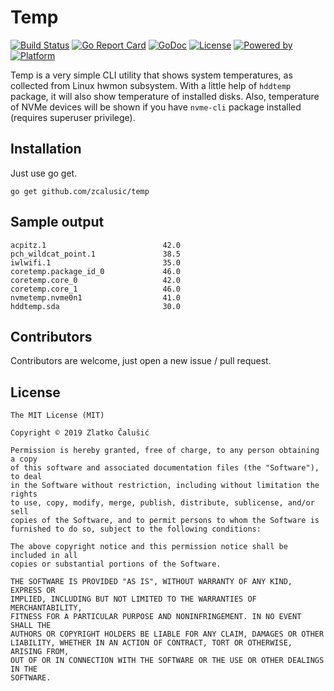 # Temp

[![Build Status](https://travis-ci.org/zcalusic/temp.svg?branch=master)](https://travis-ci.org/zcalusic/temp)
[![Go Report Card](https://goreportcard.com/badge/github.com/zcalusic/temp)](https://goreportcard.com/report/github.com/zcalusic/temp)
[![GoDoc](https://godoc.org/github.com/zcalusic/temp?status.svg)](https://godoc.org/github.com/zcalusic/temp)
[![License](https://img.shields.io/badge/license-MIT-a31f34.svg?maxAge=2592000)](https://github.com/zcalusic/temp/blob/master/LICENSE)
[![Powered by](https://img.shields.io/badge/powered_by-Go-5272b4.svg?maxAge=2592000)](https://golang.org/)
[![Platform](https://img.shields.io/badge/platform-Linux-009bde.svg?maxAge=2592000)](https://www.linuxfoundation.org/)

Temp is a very simple CLI utility that shows system temperatures, as collected from Linux hwmon subsystem. With a little help of `hddtemp` package, it will also show temperature of installed disks. Also, temperature of NVMe devices will be shown if you have `nvme-cli` package installed (requires superuser privilege).

## Installation

Just use go get.

```
go get github.com/zcalusic/temp
```

## Sample output

```
acpitz.1                          42.0
pch_wildcat_point.1               38.5
iwlwifi.1                         35.0
coretemp.package_id_0             46.0
coretemp.core_0                   42.0
coretemp.core_1                   46.0
nvmetemp.nvme0n1                  41.0
hddtemp.sda                       30.0
```

## Contributors

Contributors are welcome, just open a new issue / pull request.

## License

```
The MIT License (MIT)

Copyright © 2019 Zlatko Čalušić

Permission is hereby granted, free of charge, to any person obtaining a copy
of this software and associated documentation files (the "Software"), to deal
in the Software without restriction, including without limitation the rights
to use, copy, modify, merge, publish, distribute, sublicense, and/or sell
copies of the Software, and to permit persons to whom the Software is
furnished to do so, subject to the following conditions:

The above copyright notice and this permission notice shall be included in all
copies or substantial portions of the Software.

THE SOFTWARE IS PROVIDED "AS IS", WITHOUT WARRANTY OF ANY KIND, EXPRESS OR
IMPLIED, INCLUDING BUT NOT LIMITED TO THE WARRANTIES OF MERCHANTABILITY,
FITNESS FOR A PARTICULAR PURPOSE AND NONINFRINGEMENT. IN NO EVENT SHALL THE
AUTHORS OR COPYRIGHT HOLDERS BE LIABLE FOR ANY CLAIM, DAMAGES OR OTHER
LIABILITY, WHETHER IN AN ACTION OF CONTRACT, TORT OR OTHERWISE, ARISING FROM,
OUT OF OR IN CONNECTION WITH THE SOFTWARE OR THE USE OR OTHER DEALINGS IN THE
SOFTWARE.
```
